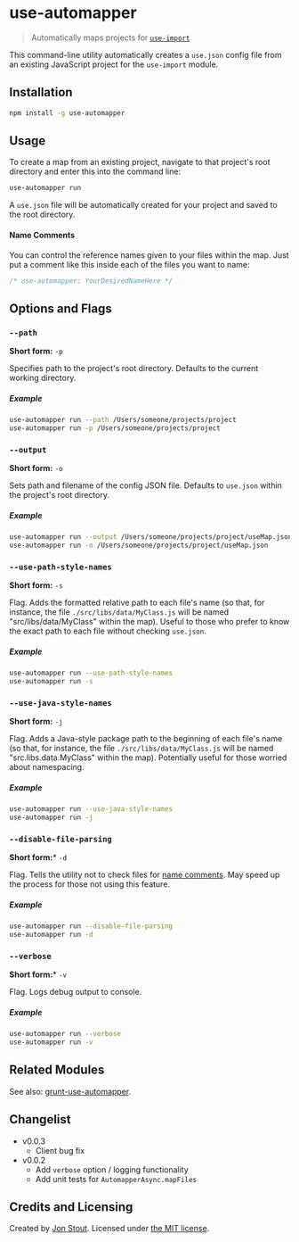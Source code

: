 # use-automapper
> Automatically maps projects for [`use-import`](https://www.npmjs.com/package/use-import)

This command-line utility automatically creates a `use.json` config file from an existing JavaScript project for the `use-import` module.


## Installation

```sh
npm install -g use-automapper
```


## Usage

To create a map from an existing project, navigate to that project's root directory and enter this into the command line:

```sh
use-automapper run
```

A `use.json` file will be automatically created for your project and saved to the root directory.

#### Name Comments

You can control the reference names given to your files within the map. Just put a comment like this inside each of the files you want to name:

```javascript
/* use-automapper: YourDesiredNameHere */
```


## Options and Flags

### `--path`
**Short form:** `-p`

Specifies path to the project's root directory. Defaults to the current working directory.

##### Example
```sh
use-automapper run --path /Users/someone/projects/project
use-automapper run -p /Users/someone/projects/project
```

### `--output`
**Short form:** `-o`

Sets path and filename of the config JSON file. Defaults to `use.json` within the project's root directory.

##### Example
```sh
use-automapper run --output /Users/someone/projects/project/useMap.json
use-automapper run -o /Users/someone/projects/project/useMap.json
```

### `--use-path-style-names`
**Short form:** `-s`

Flag. Adds the formatted relative path to each file's name (so that, for instance, the file `./src/libs/data/MyClass.js` will be named "src/libs/data/MyClass" within the map). Useful to those who prefer to know the exact path to each file without checking `use.json`.

##### Example
```sh
use-automapper run --use-path-style-names
use-automapper run -s
```

### `--use-java-style-names`
**Short form:** `-j`

Flag. Adds a Java-style package path to the beginning of each file's name (so that, for instance, the file `./src/libs/data/MyClass.js` will be named "src.libs.data.MyClass" within the map). Potentially useful for those worried about namespacing.

##### Example
```sh
use-automapper run --use-java-style-names
use-automapper run -j
```

### `--disable-file-parsing`
**Short form:*** `-d`

Flag. Tells the utility not to check files for [name comments](#name-comments). May speed up the process for those not using this feature.

##### Example
```sh
use-automapper run --disable-file-parsing
use-automapper run -d
```

### `--verbose`
**Short form:*** `-v`

Flag. Logs debug output to console.

##### Example
```sh
use-automapper run --verbose
use-automapper run -v
```


## Related Modules

See also: [grunt-use-automapper](https://www.npmjs.com/package/grunt-use-automapper).


## Changelist

+ v0.0.3
  - Client bug fix
+ v0.0.2
  - Add `verbose` option / logging functionality
  - Add unit tests for `AutomapperAsync.mapFiles`


## Credits and Licensing

Created by [Jon Stout](http://www.jonstout.net). Licensed under [the MIT license](http://opensource.org/licenses/MIT).
